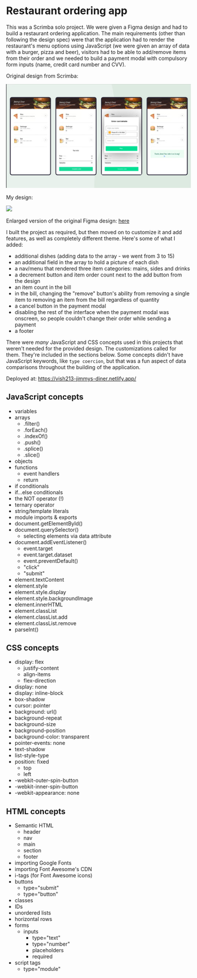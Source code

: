 # Restaurant ordering app

This was a Scrimba solo project. We were given a Figma design and had to build a restaurant ordering application. The main requirements (other than following the design spec) were that the application had to render the restaurant's menu options using JavaScript (we were given an array of data with a burger, pizza and beer), visitors had to be able to add/remove items from their order and we needed to build a payment modal with compulsory form inputs (name, credit card number and CVV).

Original design from Scrimba:

![](https://github.com/vishalicious213/restaurant-ordering-app/blob/main/img/scrimba-design.jpg)

My design:

![](https://vish213-portfolio-v3.netlify.app/static/media/jimmys-diner.5bfc0327.jpg)

Enlarged version of the original Figma design: [here](https://raw.githubusercontent.com/vishalicious213/restaurant-ordering-app/main/img/restaurant-ordering-app.jpg)

I built the project as required, but then moved on to customize it and add features, as well as completely different theme. Here's some of what I added:

- additional dishes (adding data to the array - we went from 3 to 15)
- an additional field in the array to hold a picture of each dish
- a nav/menu that rendered three item categories: mains, sides and drinks
- a decrement button and item order count next to the add button from the design
- an item count in the bill
- in the bill, changing the "remove" button's ability from removing a single item to removing an item from the bill regardless of quantity
- a cancel button in the payment modal
- disabling the rest of the interface when the payment modal was onscreen, so people couldn't change their order while sending a payment
- a footer

There were *many* JavaScript and CSS concepts used in this projects that weren't needed for the provided design. The customizations called for them. They're included in the sections below. Some concepts didn't have JavaScript keywords, like `type coercion`, but that was a fun aspect of data comparisons throughout the building of the application.

Deployed at: https://vish213-jimmys-diner.netlify.app/

## JavaScript concepts

- variables
- arrays
    - .filter()
    - .forEach()
    - .indexOf()
    - .push()
    - .splice()
    - .slice()
- objects
- functions
    - event handlers
    - return
- if conditionals
- if...else conditionals
- the NOT operator (!)
- ternary operator
- string/template literals
- module imports & exports
- document.getElementById()
- document.querySelector()
    - selecting elements via data attribute
- document.addEventListener()
    - event.target
    - event.target.dataset
    - event.preventDefault()
    - "click"
    - "submit"
- element.textContent
- element.style
- element.style.display
- element.style.backgroundImage
- element.innerHTML
- element.classList
- element.classList.add
- element.classList.remove
- parseInt()

## CSS concepts

- display: flex
    - justify-content
    - align-items
    - flex-direction
- display: none
- display: inline-block
- box-shadow
- cursor: pointer
- background: url()
- background-repeat
- background-size
- background-position
- background-color: transparent
- pointer-events: none
- text-shadow
- list-style-type
- position: fixed
    - top
    - left
- -webkit-outer-spin-button
- -webkit-inner-spin-button
- -webkit-appearance: none

## HTML concepts

- Semantic HTML
    - header
    - nav
    - main
    - section
    - footer
- importing Google Fonts
- importing Font Awesome's CDN
- i-tags (for Font Awesome icons)
- buttons
    - type="submit"
    - type="button"
- classes
- IDs
- unordered lists
- horizontal rows
- forms
    - inputs
        - type="text"
        - type="number"
        - placeholders
        - required
- script tags
    - type="module"